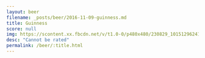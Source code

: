 ```yaml
---
layout: beer
filename: _posts/beer/2016-11-09-guinness.md
title: Guinness
score: null
img: https://scontent.xx.fbcdn.net/v/t1.0-0/p480x480/230829_10151296241408745_792356720_n.jpg?oh=cc81bd377846c2057295e2c15359b715&oe=590753C4
desc: "Cannot be rated"
permalink: /beer/:title.html
---
```

